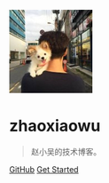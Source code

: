 ![logo](./images/head.jpg)

# zhaoxiaowu

> 赵小吴的技术博客。

[GitHub](https://github.com/zhaoxiaowu/blog)
[Get Started](design/设计模式.md)
